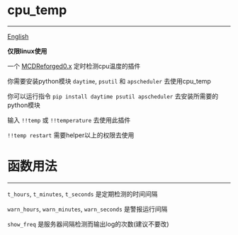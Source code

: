 # cpu_temp
-----
[English](https://github.com/rickyhoho/cpu_temp/blob/master/README.md)

**仅限linux使用**

一个 [MCDReforged0.x](https://github.com/Fallen-Breath/MCDReforged) 定时检测cpu温度的插件

你需要安装python模块 `daytime`, `psutil` 和 `apscheduler` 去使用cpu_temp

你可以运行指令 `pip install daytime psutil apscheduler` 去安装所需要的python模块

输入 `!!temp` 或 `!!temperature` 去使用此插件

`!!temp restart` 需要helper以上的权限去使用

# 函数用法
-----

`t_hours`, `t_minutes`, `t_seconds` 是定期检测的时间间隔

`warn_hours`, `warn_minutes`, `warn_seconds` 是警报运行间隔

`show_freq` 是服务器间隔检测而输出log的次数(建议不要改)
